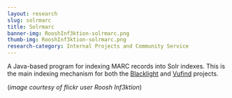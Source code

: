 ```yaml
---
layout: research
slug: solrmarc
title: Solrmarc
banner-img: RooshInf3ktion-solrmarc.png
thumb-img: RooshInf3ktion-solrmarc.png
research-category: Internal Projects and Community Service
---
```


A Java-based program for indexing MARC records into Solr indexes. This is the main indexing mechanism for both the [Blacklight](http://projectblacklight.org/) and [Vufind](http://vufind.org/) projects.

(_image courtesy of flickr user Roosh Inf3ktion_)
